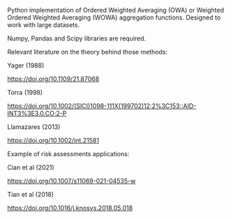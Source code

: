 
Python implementation of Ordered Weighted Averaging (OWA) or Weighted Ordered Weighted Averaging (WOWA) aggregation functions.
Designed to work with large datasets.

Numpy, Pandas and Scipy libraries are required.


Relevant literature on the theory behind those methods:

Yager (1988)

https://doi.org/10.1109/21.87068

Torra (1998)

https://doi.org/10.1002/(SICI)1098-111X(199702)12:2%3C153::AID-INT3%3E3.0.CO;2-P

Llamazares (2013)

https://doi.org/10.1002/int.21581


Example of risk assessments applications:

Cian et al (2021)

https://doi.org/10.1007/s11069-021-04535-w

Tian et al (2018)

https://doi.org/10.1016/j.knosys.2018.05.018

